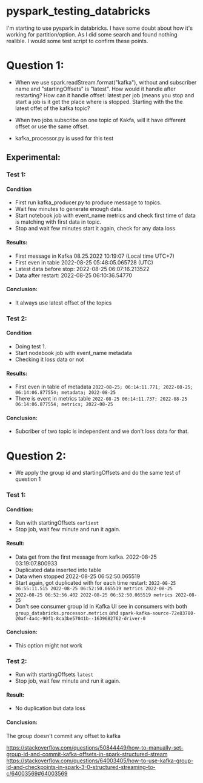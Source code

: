 # pyspark_testing_databricks 

I'm starting to use pyspark in databricks. I have some doubt about how it's working for partition/option. As I did some search and found nothing realible. I would some test script to confirm these points.

# Question 1:
- When we use spark.readStream.format("kafka"), without and subscriber name and "startingOffsets" is "latest". How would it handle after restarting? How can it handle offset: latest per job (means you stop and start a job is it get the place where is stopped. Starting with the the latest offet of the kafka topic?

- When two jobs subscribe on one topic of Kakfa, will it have different offset or use the same offset.
- kafka_processor.py is used for this test

## Experimental:


### Test 1:

#### Condition

- First run kafka_producer.py to produce message to topics.
- Wait few minutes to generate enough data.
- Start notebook job with event_name metrics and check first time of data is matching with first data in topic.
- Stop and wait few minutes start it again, check for any data loss


#### Results:

- First message in Kafka 08.25.2022 10:19:07 (Local time UTC+7)
- First even in table 2022-08-25 05:48:05.065728 (UTC)
- Latest data before stop: 2022-08-25 06:07:16.213522
- Data after restart: 2022-08-25 06:10:36.54770


#### Conclusion:

- It always use latest offset of the topics


### Test 2:

#### Condition

- Doing test 1.
- Start nodebook job with event_name metadata 
- Checking it loss data or not


#### Results:

- First even in table of metadata `2022-08-25; 06:14:11.771; 2022-08-25; 06:14:06.877554; metadata; 2022-08-25`
- There is event in metrics table `2022-08-25 06:14:11.737; 2022-08-25 06:14:06.877554; metrics; 2022-08-25`

#### Conclusion:

- Subcriber of two topic is independent and we don't loss data for that.


# Question 2:

- We apply the group id and startingOffsets and do the same test of question 1

### Test 1:

#### Condition:

- Run with startingOffsets `earliest`
- Stop job, wait few minute and run it again.

#### Result:

- Data get from the first message from kafka. 2022-08-25 03:19:07.800933
- Duplicated data inserted into table
- Data when stopped 2022-08-25 06:52:50.065519 
- Start again, got duplicated with for each time restart: `2022-08-25 06:55:11.515 2022-08-25 06:52:50.065519 metrics 2022-08-25`
- `2022-08-25 06:52:56.402 2022-08-25 06:52:50.065519 metrics 2022-08-25`
- Don't see consumer group id in Kafka UI see in consumers with both `group_databricks.processor.metrics` and `spark-kafka-source-72e83780-20af-4a4c-90f1-8ca3be57041b--1639682762-driver-0`


#### Conclusion:

- This option might not work

### Test 2:
- Run with startingOffsets `latest`
- Stop job, wait few minute and run it again.

#### Result:
- No duplication but data loss

#### Conclusion:

The group doesn't commit any offset to kafka

https://stackoverflow.com/questions/50844449/how-to-manually-set-group-id-and-commit-kafka-offsets-in-spark-structured-stream
https://stackoverflow.com/questions/64003405/how-to-use-kafka-group-id-and-checkpoints-in-spark-3-0-structured-streaming-to-c/64003569#64003569
